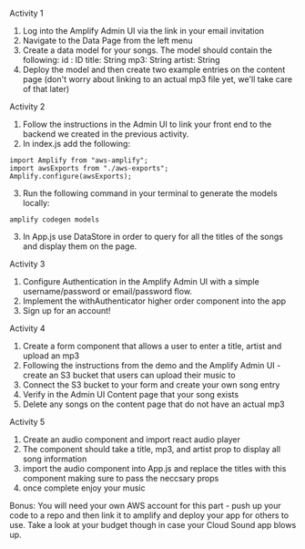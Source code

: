 Activity 1

1. Log into the Amplify Admin UI via the link in your email invitation
2. Navigate to the Data Page from the left menu
3. Create a data model for your songs. The model should contain the following:
    id : ID
    title: String
    mp3: String
    artist: String
4. Deploy the model and then create two example entries on the content page (don't worry about linking to an actual mp3 file yet, we'll take care of that later)

Activity 2

1. Follow the instructions in the Admin UI to link your front end to the backend we created in the previous activity. 
2. In index.js add the following:
```
import Amplify from "aws-amplify";
import awsExports from "./aws-exports";
Amplify.configure(awsExports);
```
3. Run the following command in your terminal to generate the models locally:
```
amplify codegen models

```
3. In App.js use DataStore in order to query for all the titles of the songs and display them on the page. 

Activity 3

1. Configure Authentication in the Amplify Admin UI with a simple username/password or email/password flow. 
2. Implement the withAuthenticator higher order component into the app
3. Sign up for an account!

Activity 4

1. Create a form component that allows a user to enter a title, artist and upload an mp3
2. Following the instructions from the demo and the Amplify Admin UI - create an S3 bucket that users can upload their music to
3. Connect the S3 bucket to your form and create your own song entry
4. Verify in the Admin UI Content page that your song exists 
5. Delete any songs on the content page that do not have an actual mp3

Activity 5

1. Create an audio component and import react audio player
2. The component should take a title, mp3, and artist prop to display all song information
3. import the audio component into App.js and replace the titles with this component making sure to pass the neccsary props
4. once complete enjoy your music

Bonus:
You will need your own AWS account for this part - push up your code to a repo and then link it to amplify and deploy your app for others to use. Take a look at your budget though in case your Cloud Sound app blows up.

